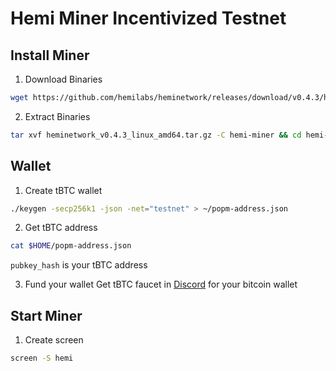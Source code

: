 # Hemi Miner Incentivized Testnet

## Install Miner
1. Download Binaries
```bash
wget https://github.com/hemilabs/heminetwork/releases/download/v0.4.3/heminetwork_v0.4.3_linux_amd64.tar.gz
```

2. Extract Binaries
```bash
tar xvf heminetwork_v0.4.3_linux_amd64.tar.gz -C hemi-miner && cd hemi-miner
```

## Wallet
1. Create tBTC wallet
```bash
./keygen -secp256k1 -json -net="testnet" > ~/popm-address.json
```

2. Get tBTC address
```bash
cat $HOME/popm-address.json
```
`pubkey_hash` is your tBTC address

3. Fund your wallet
Get tBTC faucet in [Discord](https://discord.gg/hemixyz) for your bitcoin wallet

## Start Miner
1. Create screen
```bash
screen -S hemi
```

